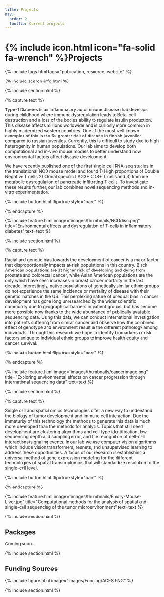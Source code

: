 ```yaml
---
title: Projects
nav:
  order: 2
  tooltip: Current projects
---
```


# {% include icon.html icon="fa-solid fa-wrench" %}Projects

{% include tags.html tags="publication, resource, website" %}

{% include search-info.html %}

{% include section.html %}

<!-- Project 1 -->

{% capture text %}

Type-1 Diabetes is an inflammatory autoimmune disease that develops during childhood where immune dysregulation leads to Beta-cell destruction and a loss of the bodies ability to regulate insulin production. This disease affects millions worldwide and is curiosly more common in highly modernized western countries. One of the most well known examples of this is the 6x greater risk of disease in finnish juveniles compared to russian juveniles. Currently, this is difficult to study due to high heterogenity in human populations. Our lab aims to develop both computational and in-vivo mouse models to better understand how environmental factors affect disease development. 

We have recently published one of the first single cell RNA-seq studies in the translational NOD mouse model and found 1) High proportions of Double Negative T cells 2) Clonal specific LAG3+ CD8+ T cells and 3) Immune metabolic dysregulation of pancreatic infiltrating T cells. To investigate these results further, our lab combines novel sequencing methods and in-vitro experimentation. 

{%
  include button.html
  flip=true
  style="bare"
%}

{% endcapture %}

{%
  include feature.html
  image="images/thumbnails/NODdisc.png"
  title="Environmental effects and dysregulation of T-cells in inflammatory diabetes"
  text=text
%}

{% include section.html %}

<!-- Project 2 -->

{% capture text %}

Racial and genetic bias towards the development of cancer is a major factor that disproportionally impacts at-risk populations in this country. Black American populations are at higher risk of developing and dying from prostate and colorectal cancer, while Asian American populations are the only which have seen increases in breast cancer mortality in the last decade. Interestingly, native populations of genetically similar ethnic groups do not experience the same incidence or mortality of disease with their genetic matches in the US. This perplexing nature of unequal bias in cancer development has gone long unresearched by the wider scientific community due to geographical barriers in patient groups, but has become more possible now thanks to the wide abundance of publically available sequencing data. Using this data, we can conduct international investigation into patients suffering from similar cancer and observe how the combined effect of genotype and environment result in the different pathology among individuals. Through this research we hope to identify biomarkers or risk factors unique to individual ethnic groups to improve health equity and cancer survival. 

{%
  include button.html
  flip=true
  style="bare"
%}

{% endcapture %}

{%
  include feature.html
  image="images/thumbnails/cancerimage.png"
  title="Exploring environmental effects on cancer progression through international sequencing data"
  text=text
%}

{% include section.html %}

<!-- Project 3 -->

{% capture text %}

Single cell and spatial omics technologies offer a new way to understand the biology of tumor development and immune cell interaction. Due the immaturity of this technology the methods to generate this data is much more developed than the methods for analysis. Topics that still need development are clustering algorithms and cell type identification, low sequencing depth and sampling error, and the recognition of cell-cell interactions/signaling events. In our lab we use computer vision algorithms which include vision transformers, resnets, and unsupervised learning to address these opportunities. A focus of our research is establishing a universal method of gene expression modeling for the different technologies of spatial transcriptomics that will standardize resolution to the single-cell level. 

{%
  include button.html
  flip=true
  style="bare"
%}

{% endcapture %}

{%
  include feature.html
  image="images/thumbnails/Emory-Mouse-Liver.jpg"
  title="Computational methods for the analysis of spatial and single-cell sequencing of the tumor microenvironment"
  text=text
%}

{% include section.html %}

## Packages

Coming soon...

<!-- {% include list.html component="card" data="projects" filters="group: featured" %} -->

{% include section.html %}

## Funding Sources

{%
  include figure.html
  image="images/Funding/ACES.PNG"
%}

{% include section.html %}
